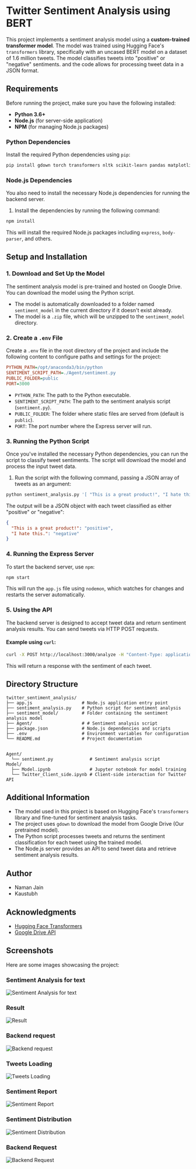 
# Twitter Sentiment Analysis using BERT
This project implements a sentiment analysis model using a **custom-trained transformer model**. The model was trained using Hugging Face's `transformers` library, specifically with an uncased BERT model on a dataset of 1.6 million tweets. The model classifies tweets into "positive" or "negative" sentiments. and the code allows for processing tweet data in a JSON format.

## Requirements

Before running the project, make sure you have the following installed:

- **Python 3.6+**
- **Node.js** (for server-side application)
- **NPM** (for managing Node.js packages)

### Python Dependencies

Install the required Python dependencies using `pip`:

```bash
pip install gdown torch transformers nltk scikit-learn pandas matplotlib tqdm
```

### Node.js Dependencies

You also need to install the necessary Node.js dependencies for running the backend server.

1. Install the dependencies by running the following command:

```bash
npm install
```

This will install the required Node.js packages including `express`, `body-parser`, and others.

## Setup and Installation

### 1. Download and Set Up the Model

The sentiment analysis model is pre-trained and hosted on Google Drive. You can download the model using the Python script.

- The model is automatically downloaded to a folder named `sentiment_model` in the current directory if it doesn't exist already.
- The model is a `.zip` file, which will be unzipped to the `sentiment_model` directory.

### 2. Create a `.env` File

Create a `.env` file in the root directory of the project and include the following content to configure paths and settings for the project:

```ini
PYTHON_PATH=/opt/anaconda3/bin/python
SENTIMENT_SCRIPT_PATH=./Agent/sentiment.py
PUBLIC_FOLDER=public
PORT=3000
```

- `PYTHON_PATH`: The path to the Python executable.
- `SENTIMENT_SCRIPT_PATH`: The path to the sentiment analysis script (`sentiment.py`).
- `PUBLIC_FOLDER`: The folder where static files are served from (default is `public`).
- `PORT`: The port number where the Express server will run.

### 3. Running the Python Script

Once you've installed the necessary Python dependencies, you can run the script to classify tweet sentiments. The script will download the model and process the input tweet data.

1. Run the script with the following command, passing a JSON array of tweets as an argument:

```bash
python sentiment_analysis.py '[ "This is a great product!", "I hate this." ]'
```

The output will be a JSON object with each tweet classified as either "positive" or "negative":

```json
{
  "This is a great product!": "positive",
  "I hate this.": "negative"
}
```

### 4. Running the Express Server

To start the backend server, use `npm`:

```bash
npm start
```

This will run the `app.js` file using `nodemon`, which watches for changes and restarts the server automatically.

### 5. Using the API

The backend server is designed to accept tweet data and return sentiment analysis results. You can send tweets via HTTP POST requests.

#### Example using `curl`:

```bash
curl -X POST http://localhost:3000/analyze -H "Content-Type: application/json" -d '{"tweets": ["I love this!", "This is terrible!"]}'
```

This will return a response with the sentiment of each tweet.

## Directory Structure

```
twitter_sentiment_analysis/
├── app.js                   # Node.js application entry point
├── sentiment_analysis.py    # Python script for sentiment analysis
├── sentiment_model/         # Folder containing the sentiment analysis model
├── Agent/                   # # Sentiment analysis script
├── package.json             # Node.js dependencies and scripts
├── .env                     # Environment variables for configuration
└── README.md                # Project documentation


Agent/
  └── sentiment.py              # Sentiment analysis script
Model/
  ├── Model.ipynb               # Jupyter notebook for model training
  └── Twitter_Client_side.ipynb # Client-side interaction for Twitter API
```

## Additional Information

- The model used in this project is based on Hugging Face's `transformers` library and fine-tuned for sentiment analysis tasks.
- The project uses `gdown` to download the model from Google Drive (Our pretrained model).
- The Python script processes tweets and returns the sentiment classification for each tweet using the trained model.
- The Node.js server provides an API to send tweet data and retrieve sentiment analysis results.



## Author

- Naman Jain
- Kaustubh

## Acknowledgments

- [Hugging Face Transformers](https://huggingface.co/transformers/)
- [Google Drive API](https://developers.google.com/drive)

## Screenshots

Here are some images showcasing the project:

### Sentiment Analysis for text 
![Sentiment Analysis for text](Images/1.png)

### Result 
![Result](Images/2.png)

### Backend request
![Backend request](Images/3.png)

### Tweets Loading
![Tweets Loading](Images/4.png)

### Sentiment Report
![Sentiment Report](Images/5.png)

### Sentiment Distribution
![Sentiment Distribution](Images/6.png)

### Backend Request
![Backend Request](Images/7.png)

